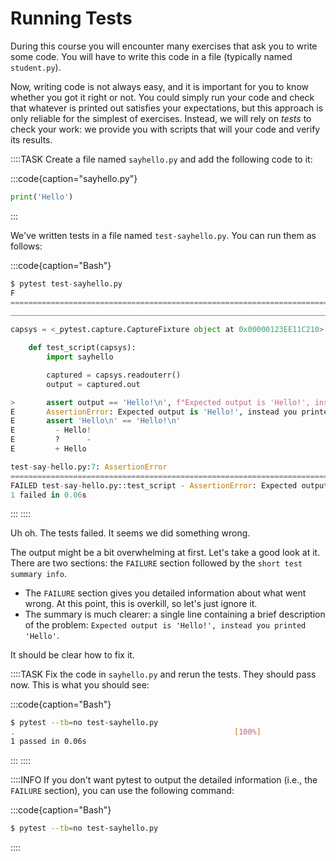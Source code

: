 # Running Tests

During this course you will encounter many exercises that ask you to write some code.
You will have to write this code in a file (typically named `student.py`).

Now, writing code is not always easy, and it is important for you to know whether you got it right or not.
You could simply run your code and check that whatever is printed out satisfies your expectations, but this approach is only reliable for the simplest of exercises.
Instead, we will rely on *tests* to check your work: we provide you with scripts that will your code and verify its results.

::::TASK
Create a file named `sayhello.py` and add the following code to it:

:::code{caption="sayhello.py"}

```python
print('Hello')
```

:::

We've written tests in a file named `test-sayhello.py`.
You can run them as follows:

:::code{caption="Bash"}

```python
$ pytest test-sayhello.py
F                                                                                                                                                                                                   [100%]
================================================================================================ FAILURES ================================================================================================
______________________________________________________________________________________________ test_script _______________________________________________________________________________________________

capsys = <_pytest.capture.CaptureFixture object at 0x00000123EE11C210>

    def test_script(capsys):
        import sayhello

        captured = capsys.readouterr()
        output = captured.out

>       assert output == 'Hello!\n', f"Expected output is 'Hello!', instead you printed 'Hello'"
E       AssertionError: Expected output is 'Hello!', instead you printed 'Hello'
E       assert 'Hello\n' == 'Hello!\n'
E         - Hello!
E         ?      -
E         + Hello

test-say-hello.py:7: AssertionError
======================================================================================== short test summary info =========================================================================================
FAILED test-say-hello.py::test_script - AssertionError: Expected output is 'Hello!', instead you printed 'Hello'
1 failed in 0.06s
```

:::
::::

Uh oh.
The tests failed.
It seems we did something wrong.

The output might be a bit overwhelming at first.
Let's take a good look at it.
There are two sections: the `FAILURE` section followed by the `short test summary info`.

* The `FAILURE` section gives you detailed information about what went wrong.
  At this point, this is overkill, so let's just ignore it.
* The summary is much clearer: a single line containing a brief description of the problem: `Expected output is 'Hello!', instead you printed 'Hello'`.

It should be clear how to fix it.

::::TASK
Fix the code in `sayhello.py` and rerun the tests.
They should pass now.
This is what you should see:

:::code{caption="Bash"}

```bash
$ pytest --tb=no test-sayhello.py
.                                                 [100%]
1 passed in 0.06s
```

:::
::::

::::INFO
If you don't want pytest to output the detailed information (i.e., the `FAILURE` section), you can use the following command:

:::code{caption="Bash"}

```bash
$ pytest --tb=no test-sayhello.py
```

::::
